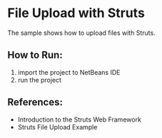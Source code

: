 File Upload with Struts
===============================================================

The sample shows how to upload files with Struts. 


How to Run:
-----------
1. import the project to NetBeans IDE
2. run the project

References:
-----------
* Introduction to the Struts Web Framework
* Struts File Upload Example

[1]:https://netbeans.org/kb/docs/web/quickstart-webapps-struts.html
[2]:http://www.mkyong.com/struts/struts-file-upload-example/
